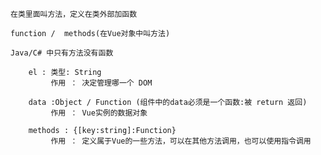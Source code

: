 
    在类里面叫方法，定义在类外部加函数

    function /  methods(在Vue对象中叫方法)

    Java/C# 中只有方法没有函数

        el : 类型: String
             作用 ： 决定管理哪一个 DOM

        data :Object / Function (组件中的data必须是一个函数:被 return 返回) 
             作用 ： Vue实例的数据对象

        methods : {[key:string]:Function}
             作用 ： 定义属于Vue的一些方法，可以在其他方法调用，也可以使用指令调用